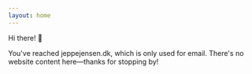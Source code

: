 ```yaml
---
layout: home
---
```

Hi there! :wave:

You've reached jeppejensen.dk, which is only used for email. There's no website content here—thanks for stopping by!
